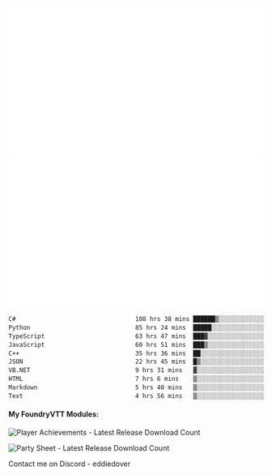 
![](https://raw.githubusercontent.com/eddiedover/ghstats/master/generated/overview.svg)
![](https://raw.githubusercontent.com/eddiedover/ghstats/master/generated/languages.svg)

<!--START_SECTION:waka-->

```txt
C#                                 108 hrs 38 mins ██████▒░░░░░░░░░░░░░░░░░░   24.73 %
Python                             85 hrs 24 mins  █████░░░░░░░░░░░░░░░░░░░░   19.44 %
TypeScript                         63 hrs 47 mins  ███▓░░░░░░░░░░░░░░░░░░░░░   14.52 %
JavaScript                         60 hrs 51 mins  ███▒░░░░░░░░░░░░░░░░░░░░░   13.85 %
C++                                35 hrs 36 mins  ██░░░░░░░░░░░░░░░░░░░░░░░   08.11 %
JSON                               22 hrs 45 mins  █▒░░░░░░░░░░░░░░░░░░░░░░░   05.18 %
VB.NET                             9 hrs 31 mins   ▓░░░░░░░░░░░░░░░░░░░░░░░░   02.17 %
HTML                               7 hrs 6 mins    ▒░░░░░░░░░░░░░░░░░░░░░░░░   01.62 %
Markdown                           5 hrs 40 mins   ▒░░░░░░░░░░░░░░░░░░░░░░░░   01.29 %
Text                               4 hrs 56 mins   ▒░░░░░░░░░░░░░░░░░░░░░░░░   01.12 %
```

<!--END_SECTION:waka-->

#### My FoundryVTT Modules:

  ![Player Achievements - Latest Release Download Count](https://img.shields.io/badge/dynamic/json?label=Player%20Achievements%20-%20Downloads@latest&query=assets%5B1%5D.download_count&url=https%3A%2F%2Fapi.github.com%2Frepos%2FEddieDover%2Ffvtt-player-achievements%2Freleases%2Flatest)

  ![Party Sheet - Latest Release Download Count](https://img.shields.io/badge/dynamic/json?label=Party%20Sheet%20-%20Downloads@latest&query=assets%5B1%5D.download_count&url=https%3A%2F%2Fapi.github.com%2Frepos%2FEddieDover%2Ffvtt-party-sheet%2Freleases%2Flatest)

<a rel="me" href="https://techhub.social/@EddieDover"></a>

Contact me on Discord - eddiedover
